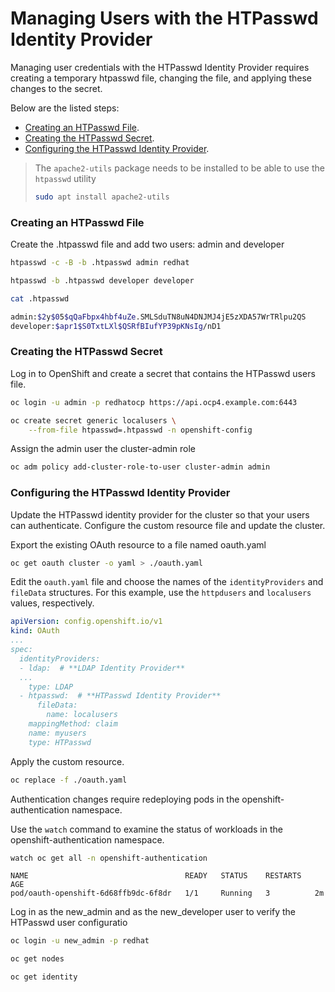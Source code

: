 
# Managing Users with the HTPasswd Identity Provider

Managing user credentials with the HTPasswd Identity Provider requires creating a temporary htpasswd file, changing the file, and applying these changes to the secret.

Below are the listed steps:

- [Creating an HTPasswd File](https://github.com/mnakib/Podman-Labs/blob/main/managing-users-with-the-htpasswd-identity-provider.md#creating-an-htpasswd-file).
- [Creating the HTPasswd Secret](https://github.com/mnakib/Podman-Labs/blob/main/managing-users-with-the-htpasswd-identity-provider.md#creating-the-htpasswd-secret).
- [Configuring the HTPasswd Identity Provider](https://github.com/mnakib/Podman-Labs/blob/main/managing-users-with-the-htpasswd-identity-provider.md#configuring-the-htpasswd-identity-provider).

> The `apache2-utils` package needs to be installed to be able to use the `htpasswd` utility
> ```sh
> sudo apt install apache2-utils
> ```

### Creating an HTPasswd File

Create the .htpasswd file and add two users: admin and developer

```sh
htpasswd -c -B -b .htpasswd admin redhat
```

```sh
htpasswd -b .htpasswd developer developer
```

```sh
cat .htpasswd
```
```sh
admin:$2y$05$qQaFbpx4hbf4uZe.SMLSduTN8uN4DNJMJ4jE5zXDA57WrTRlpu2QS
developer:$apr1$S0TxtLXl$QSRfBIufYP39pKNsIg/nD1
```

### Creating the HTPasswd Secret

Log in to OpenShift and create a secret that contains the HTPasswd users file.

```sh
oc login -u admin -p redhatocp https://api.ocp4.example.com:6443
```

```sh
oc create secret generic localusers \
    --from-file htpasswd=.htpasswd -n openshift-config
```

Assign the admin user the cluster-admin role

```sh
oc adm policy add-cluster-role-to-user cluster-admin admin
```

###  Configuring the HTPasswd Identity Provider

Update the HTPasswd identity provider for the cluster so that your users can authenticate. Configure the custom resource file and update the cluster.

Export the existing OAuth resource to a file named oauth.yaml

```sh
oc get oauth cluster -o yaml > ./oauth.yaml
```

Edit the `oauth.yaml` file and choose the names of the `identityProviders` and `fileData` structures. For this example, use the `httpdusers` and `localusers` values, respectively.

```yaml
apiVersion: config.openshift.io/v1
kind: OAuth
...
spec:
  identityProviders:
  - ldap:  # **LDAP Identity Provider**
  ...
    type: LDAP
  - htpasswd:  # **HTPasswd Identity Provider**
      fileData:
        name: localusers
    mappingMethod: claim
    name: myusers
    type: HTPasswd
```

Apply the custom resource.

```bash
oc replace -f ./oauth.yaml
```

Authentication changes require redeploying pods in the openshift-authentication namespace.

Use the `watch` command to examine the status of workloads in the openshift-authentication namespace.

```sh
watch oc get all -n openshift-authentication
```
```
NAME                                   READY   STATUS    RESTARTS   AGE
pod/oauth-openshift-6d68ffb9dc-6f8dr   1/1     Running   3          2m
```

Log in as the new_admin and as the new_developer user to verify the HTPasswd user configuratio

```sh
oc login -u new_admin -p redhat
```

```sh
oc get nodes
```

```sh
oc get identity
```
